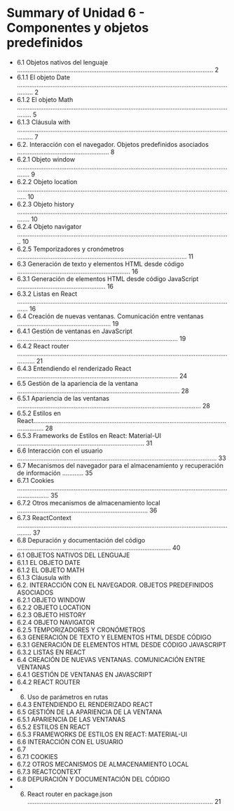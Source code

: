 # Summary of Unidad 6 - Componentes y objetos predefinidos

- 6.1 Objetos nativos del lenguaje ............................................................................................................... 2
- 6.1.1 El objeto Date ................................................................................................................................ 2
- 6.1.2 El objeto Math ............................................................................................................................... 5
- 6.1.3 Cláusula with ................................................................................................................................ 7
- 6.2. Interacción con el navegador. Objetos predefinidos asociados .................................................... 8
- 6.2.1 Objeto window .............................................................................................................................. 9
- 6.2.2 Objeto location ............................................................................................................................ 10
- 6.2.3 Objeto history .............................................................................................................................. 10
- 6.2.4 Objeto navigator ......................................................................................................................... 10
- 6.2.5 Temporizadores y cronómetros ................................................................................................ 11
- 6.3 Generación de texto y elementos HTML desde código ................................................................ 16
- 6.3.1 Generación de elementos HTML desde código JavaScript .................................................. 16
- 6.3.2 Listas en React ............................................................................................................................. 16
- 6.4 Creación de nuevas ventanas. Comunicación entre ventanas ..................................................... 19
- 6.4.1 Gestión de ventanas en JavaScript ........................................................................................... 19
- 6.4.2 React router ................................................................................................................................. 21
- 6.4.3 Entendiendo el renderizado React ........................................................................................... 24
- 6.5 Gestión de la apariencia de la ventana ............................................................................................ 28
- 6.5.1 Apariencia de las ventanas ........................................................................................................ 28
- 6.5.2 Estilos en React............................................................................................................................ 28
- 6.5.3 Frameworks de Estilos en React: Material-UI ........................................................................ 31
- 6.6 Interacción con el usuario ................................................................................................................. 33
- 6.7 Mecanismos del navegador para el almacenamiento y recuperación de información ............ 35
- 6.7.1 Cookies ......................................................................................................................................... 35
- 6.7.2 Otros mecanismos de almacenamiento local .......................................................................... 36
- 6.7.3 ReactContext ............................................................................................................................... 37
- 6.8 Depuración y documentación del código ....................................................................................... 40
- 6.1 OBJETOS NATIVOS DEL LENGUAJE
- 6.1.1 EL OBJETO DATE
- 6.1.2 EL OBJETO MATH
- 6.1.3 Cláusula with
- 6.2. INTERACCIÓN CON EL NAVEGADOR. OBJETOS PREDEFINIDOS ASOCIADOS
- 6.2.1 OBJETO WINDOW
- 6.2.2 OBJETO LOCATION
- 6.2.3 OBJETO HISTORY
- 6.2.4 OBJETO NAVIGATOR
- 6.2.5 TEMPORIZADORES Y CRONÓMETROS
- 6.3 GENERACIÓN DE TEXTO Y ELEMENTOS HTML DESDE CÓDIGO
- 6.3.1 GENERACIÓN DE ELEMENTOS HTML DESDE CÓDIGO JAVASCRIPT
- 6.3.2 LISTAS EN REACT
- 6.4 CREACIÓN DE NUEVAS VENTANAS. COMUNICACIÓN ENTRE VENTANAS
- 6.4.1 GESTIÓN DE VENTANAS EN JAVASCRIPT
- 6.4.2 REACT ROUTER
- 6. Uso de parámetros en rutas
- 6.4.3 ENTENDIENDO EL RENDERIZADO REACT
- 6.5 GESTIÓN DE LA APARIENCIA DE LA VENTANA
- 6.5.1 APARIENCIA DE LAS VENTANAS
- 6.5.2 ESTILOS EN REACT
- 6.5.3 FRAMEWORKS DE ESTILOS EN REACT: MATERIAL-UI
- 6.6 INTERACCIÓN CON EL USUARIO
- 6.7
- 6.7.1 COOKIES
- 6.7.2 OTROS MECANISMOS DE ALMACENAMIENTO LOCAL
- 6.7.3 REACTCONTEXT
- 6.8 DEPURACIÓN Y DOCUMENTACIÓN DEL CÓDIGO
- 6. React router en package.json ......................................................................................................... 21
